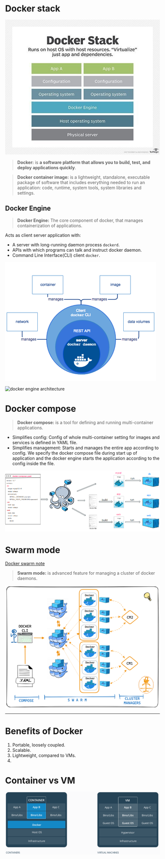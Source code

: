 # Docker stack
![docker stack](Images/Docker/docker_stack.jpg)


> **Docker:** is **a software platform that allows you to build, test, and deploy applications quickly**.

>**Docker container image:** is a lightweight, standalone, executable package of software that includes everything needed to run an application: code, runtime, system tools, system libraries and settings.

## Docker Engine
> **Docker Engine:** The core component of docker, that manages containerization of applications.

Acts as client server application with:
- A server with long-running daemon process `dockerd`.
- APIs with which programs can talk and instruct docker daemon.
- Command Line Interface(CLI) client `docker`.

![docker engine](Images/Docker/docker_engine.png)

![docker engine architecture](Images/Docker/docker_engine_architecture.avif)

# Docker compose
>**Docker compose:** is a tool for defining and running multi-container applications.

- Simplifies config: Config of whole multi-container setting for images and services is defined in YAML file.
- Simplifies management: Starts and manages the entire app according to config.
We specify the docker compose file during start up of application and the docker engine starts the application according to the config inside the file.

![docker compose](Images/Docker/docker_compose.png)
# Swarm mode
[Docker swarm note](./Docker%20Swarm.md)
> **Swarm mode:** is advanced feature for managing a cluster of docker daemons.

![docker swarm](Images/Docker/docker_swarm.png)

----
# Benefits of Docker
1. Portable, loosely coupled.
2. Scalable.
3. Lightweight, compared to VMs.
4. 

# Container vs VM

![docker vs vm](Images/Docker/container_vs_vm.png)


